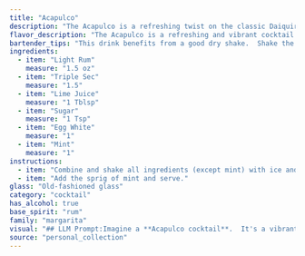 ```yaml
---
title: "Acapulco"
description: "The Acapulco is a refreshing twist on the classic Daiquiri family, with its base of rum, lime, and sugar.  Though its exact origin is debated, it likely emerged in the mid-20th century, reflecting the growing popularity of Mexican-inspired cocktails. "
flavor_description: "The Acapulco is a refreshing and vibrant cocktail. The light rum offers a subtle sweetness and a hint of sugarcane, while the triple sec adds a citrusy bite and floral notes. Lime juice provides tartness and acidity, balanced by the sugar's sweetness. The egg white creates a creamy texture and adds a touch of richness, while the mint delivers a fresh, herbaceous aroma. "
bartender_tips: "This drink benefits from a good dry shake.  Shake the ingredients without ice for 15 seconds to emulsify the egg white and create a frothy texture.  Then add ice and shake again vigorously.  Double strain to remove ice shards and egg white bits.  Garnish with a sprig of fresh mint for a vibrant aroma and visual appeal. "
ingredients:
  - item: "Light Rum"
    measure: "1.5 oz"
  - item: "Triple Sec"
    measure: "1.5"
  - item: "Lime Juice"
    measure: "1 Tblsp"
  - item: "Sugar"
    measure: "1 Tsp"
  - item: "Egg White"
    measure: "1"
  - item: "Mint"
    measure: "1"
instructions:
  - item: "Combine and shake all ingredients (except mint) with ice and strain into an old-fashioned glass over ice cubes."
  - item: "Add the sprig of mint and serve."
glass: "Old-fashioned glass"
category: "cocktail"
has_alcohol: true
base_spirit: "rum"
family: "margarita"
visual: "## LLM Prompt:Imagine a **Acapulco cocktail**.  It's a vibrant, layered drink with a touch of tropical flair. Describe the appearance of the drink in detail, focusing on:* **Color:** What shades are present? Is it a single color or multiple? How does the light play on the drink?* **Texture:**  Is it smooth, frothy, or icy? What kind of foam or bubbles are present?* **Garnish:**  What type of mint is used? Is it fresh and green, or bruised and slightly darker? How is it arranged? * **Glassware:**  What type of glass is it served in? How does the shape of the glass affect the presentation?* **Overall Impression:**  What is the overall aesthetic of the cocktail? Does it look refreshing, elegant, or playful? Please describe the Acapulco cocktail in vivid language, using sensory details to bring the image to life. "
source: "personal_collection"
---
```


